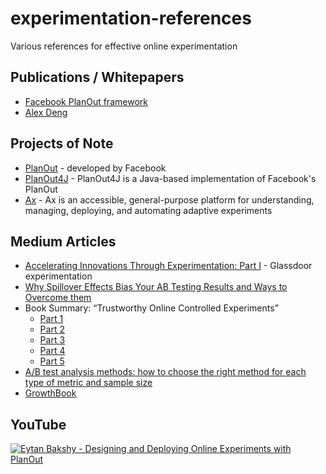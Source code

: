 # experimentation-references
Various references for effective online experimentation

## Publications / Whitepapers
* [Facebook PlanOut framework](http://arxiv.org/pdf/1409.3174v1.pdf)
* [Alex Deng](http://alexdeng.github.io/)

## Projects of Note
* [PlanOut](https://github.com/facebookarchive/planout) - developed by Facebook
* [PlanOut4J](https://github.com/Glassdoor/planout4j) - PlanOut4J is a Java-based implementation of Facebook's PlanOut
* [Ax](https://github.com/facebook/Ax) - Ax is an accessible, general-purpose platform for understanding, managing, deploying, and automating adaptive experiments

## Medium Articles
* [Accelerating Innovations Through Experimentation: Part I](https://medium.com/glassdoor-engineering/accelerating-innovations-through-experimentation-part-i-75be12198ea) - Glassdoor experimentation
* [Why Spillover Effects Bias Your AB Testing Results and Ways to Overcome them](https://medium.com/@weonhyeok.chung/why-spillover-effects-bias-your-ab-testing-and-ways-to-overcome-them-e7f06efd0b56)
* Book Summary: “Trustworthy Online Controlled Experiments”
  * [Part 1](https://medium.com/@weonhyeok.chung/part-i-book-trustworthy-online-controlled-experiments-9fbf9ef2a6a8)
  * [Part 2](https://medium.com/@weonhyeok.chung/book-summary-trustworthy-online-controlled-experiments-part-ii-47ac8aeadafb)
  * [Part 3](https://medium.com/@weonhyeok.chung/book-summary-trustworthy-online-controlled-experiments-part-iii-1ca54c288c27)
  * [Part 4](https://medium.com/@weonhyeok.chung/book-summary-trustworthy-online-controlled-experiments-part-iv-cd6c6c843d4a)
  * [Part 5](https://medium.com/@weonhyeok.chung/book-summary-trustworthy-online-controlled-experiments-part-v-476d0df20e16)
* [A/B test analysis methods: how to choose the right method for each type of metric and sample size](https://medium.com/@wwwspywww/a-b-test-analysis-methods-how-to-choose-the-right-method-for-each-type-of-metric-and-sample-size-49d64bb3094b)
* [GrowthBook](https://medium.com/growth-book)

## YouTube
[![Eytan Bakshy - Designing and Deploying Online Experiments with PlanOut](https://img.youtube.com/vi/Ayd4sqPH2DE/0.jpg)](https://www.youtube.com/watch?v=Ayd4sqPH2DE)

